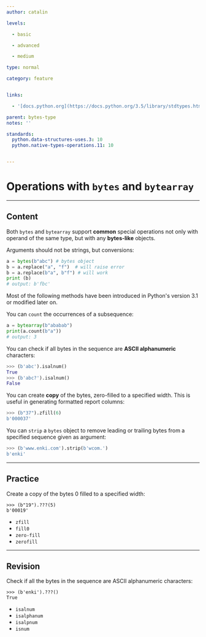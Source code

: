 ```yaml
---
author: catalin

levels:

  - basic

  - advanced

  - medium

type: normal

category: feature


links:

  - '[docs.python.org](https://docs.python.org/3.5/library/stdtypes.html#bytes-and-bytearray-operations){website}'

parent: bytes-type
notes: ''

standards:
  python.data-structures-uses.3: 10
  python.native-types-operations.11: 10


---
```



# Operations with `bytes` and `bytearray`

---
## Content

Both `bytes` and `bytearray` support **common** special operations not only with operand of the same type, but with any **bytes-like** objects.

Arguments should not be strings, but conversions:
```python
a = bytes(b"abc") # bytes object
b = a.replace("a", "f")  # will raise error
b = a.replace(b"a", b"f") # will work
print (b)
# output: b'fbc'
```

Most of the following methods have been introduced in Python's version 3.1 or modified later on.

You can `count` the occurrences of a subsequence:
```python
a = bytearray(b"ababab")
print(a.count(b"a"))
# output: 3
```

You can check if all bytes in the sequence are **ASCII alphanumeric** characters:
```python
>>> (b'abc').isalnum()
True
>>> (b'abc?').isalnum()
False
```
You can create **copy** of the bytes, zero-filled to a specified width. This is useful in generating formatted report columns:
```python
>>> (b"37").zfill(6)
b'000037'
```
You can `strip` a `bytes` object to remove leading or trailing bytes from a specified sequence given as argument:
```python
>>> (b'www.enki.com').strip(b'wcom.')
b'enki'
```

---
## Practice

Create a copy of the bytes 0 filled to a specified width:

```
>>> (b"19").???(5)
b'00019'
```


* `zfill`
* `fill0`
* `zero-fill`
* `zerofill`

---
## Revision

Check if all the bytes in the sequence are ASCII alphanumeric characters:

```
>>> (b'enki').???()
True
```


* `isalnum`
* `isalphanum`
* `isalpnum`
* `isnum`
 
 
